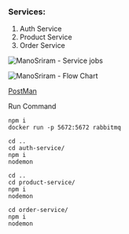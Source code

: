 ### Services:
  1. Auth Service
  2. Product Service
  3. Order Service
  
![ManoSriram - Service jobs](https://ik.imagekit.io/09vbfltqtgx/COM_MICRO-Page-2_qT8AiOXYJ.png)


![ManoSriram - Flow Chart](https://ik.imagekit.io/09vbfltqtgx/COM_MICRO-Page-1_zQq3E_sKrD.png)

[PostMan](https://www.postman.com/nyowapi/workspace/ecommerce/overview)

Run Command

``` shell
npm i 
docker run -p 5672:5672 rabbitmq

cd ..
cd auth-service/
npm i 
nodemon

cd ..
cd product-service/
npm i 
nodemon

cd order-service/
npm i 
nodemon

```
